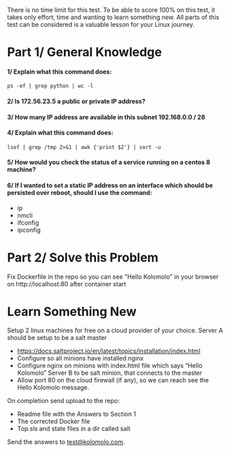 There is no time limit for this test.  To be able to score 100% on this test, it takes only effort, time and wanting to learn something new.   All parts of this test can be considered is a valuable lesson for your Linux journey.

# Part 1/ General Knowledge
#### 1/ Explain what this command does:
```ps -ef | grep python | wc -l```

#### 2/ Is 172.56.23.5 a public or private IP address?

#### 3/ How many IP address are available in this subnet 192.168.0.0 / 28

#### 4/ Explain what this command does:
```lsof | grep /tmp 2>&1 | awk {'print $2'} | sort -u```

#### 5/ How would you check the status of a service running on a centos 8 machine?

#### 6/ If I wanted to set a static IP address on an interface which should be persisted over reboot, should I use the command:
- ip
- nmcli
- ifconfig
- ipconfig


# Part 2/ Solve this Problem
Fix Dockerfile in the repo so you can see "Hello Kolomolo" in your browser on http://localhost:80 after container start



# Learn Something New
Setup 2 linux machines for free on a cloud provider of your choice.
Server A should be setup to be a salt master 
 - https://docs.saltproject.io/en/latest/topics/installation/index.html
 - Configure so all minions have installed nginx
 - Configure nginx on minions with index.html file which says “Hello Kolomolo”
Server B to be salt minion, that connects to the master
 - Allow port 80 on the cloud firewall (if any), so we can reach see the Hello Kolomolo message.

On completion send upload to the repo:
- Readme file with the Answers to Section 1
- The corrected Docker file
- Top.sls and state files in a dir called salt

Send the answers to test@kolomolo.com.
